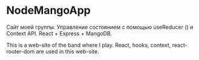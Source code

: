 # NodeMangoApp

Сайт моей группы.
Управление состоянием с помощью useReducer () и Context API.
React + Express + MangoDB.

This is a web-site of the band where I play.
React, hooks, context, react-router-dom are used in this web-site.
